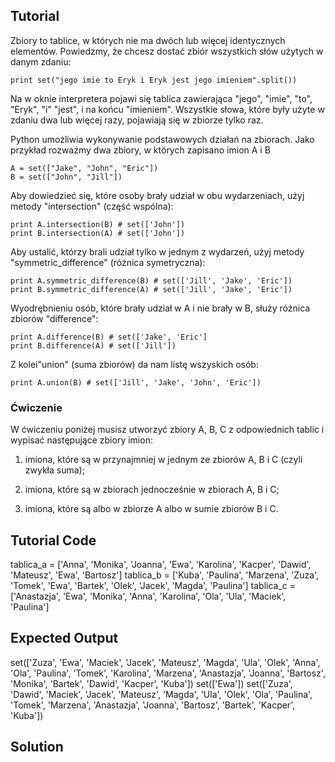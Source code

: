 Tutorial
--------

Zbiory to tablice, w których nie ma dwóch lub więcej identycznych elementów. Powiedzmy, że chcesz dostać zbiór wszystkich słów użytych w danym zdaniu:

    print set("jego imie to Eryk i Eryk jest jego imieniem".split())

Na w oknie interpretera pojawi się tablica zawierająca "jego", "imie", "to", "Eryk", "i" "jest",  i na końcu "imieniem". Wszystkie słowa, które były użyte w zdaniu dwa lub więcej razy, pojawiają się w zbiorze tylko raz.

Python umożliwia wykonywanie podstawowych działań na zbiorach. Jako przykład rozważmy dwa zbiory, w których zapisano imion A i B

    A = set(["Jake", "John", "Eric"])
    B = set(["John", "Jill"])

Aby dowiedzieć się, które osoby brały udział w obu wydarzeniach, użyj metody "intersection" (część wspólna):

    print A.intersection(B) # set(['John'])
    print B.intersection(A) # set(['John'])

Aby ustalić, którzy brali udział tylko w jednym z wydarzeń, użyj metody "symmetric_difference" (różnica symetryczna):

    print A.symmetric_difference(B) # set(['Jill', 'Jake', 'Eric'])
    print B.symmetric_difference(A) # set(['Jill', 'Jake', 'Eric'])

Wyodrębnieniu osób, które brały udział w A i nie brały w B, służy różnica zbiorów "difference":

    print A.difference(B) # set(['Jake', 'Eric']
    print B.difference(A) # set(['Jill'])
    

Z kolei"union" (suma zbiorów) da nam listę wszyskich osób:

    print A.union(B) # set(['Jill', 'Jake', 'John', 'Eric'])
    
### Ćwiczenie

W ćwiczeniu poniżej musisz utworzyć zbiory A, B, C z odpowiednich tablic i wypisać następujące zbiory imion:

1. imiona, które są w przynajmniej w jednym ze zbiorów A, B i C (czyli zwykła suma);

2. imiona, które są w zbiorach jednocześnie w zbiorach A, B i C;

3. imiona, które są albo w zbiorze A albo w sumie zbiorów B i C.


Tutorial Code
-------------
tablica_a = ['Anna', 'Monika', 'Joanna', 'Ewa', 'Karolina', 'Kacper', 'Dawid', 'Mateusz', 'Ewa', 'Bartosz']
tablica_b = ['Kuba', 'Paulina', 'Marzena', 'Zuza', 'Tomek', 'Ewa', 'Bartek', 'Olek', 'Jacek', 'Magda', 'Paulina']
tablica_c = ['Anastazja', 'Ewa', 'Monika', 'Anna', 'Karolina', 'Ola', 'Ula', 'Maciek', 'Paulina']

Expected Output
---------------
set(['Zuza', 'Ewa', 'Maciek', 'Jacek', 'Mateusz', 'Magda', 'Ula', 'Olek', 'Anna', 'Ola', 'Paulina', 'Tomek', 'Karolina', 'Marzena', 'Anastazja', 'Joanna', 'Bartosz', 'Monika', 'Bartek', 'Dawid', 'Kacper', 'Kuba'])
set(['Ewa'])
set(['Zuza', 'Dawid', 'Maciek', 'Jacek', 'Mateusz', 'Magda', 'Ula', 'Olek', 'Ola', 'Paulina', 'Tomek', 'Marzena', 'Anastazja', 'Joanna', 'Bartosz', 'Bartek', 'Kacper', 'Kuba'])

Solution
--------
